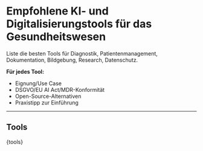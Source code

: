 <!-- tools.md -->
# Empfohlene KI- und Digitalisierungstools für das Gesundheitswesen

Liste die besten Tools für Diagnostik, Patientenmanagement, Dokumentation, Bildgebung, Research, Datenschutz.

**Für jedes Tool:**
- Eignung/Use Case
- DSGVO/EU AI Act/MDR-Konformität
- Open-Source-Alternativen
- Praxistipp zur Einführung

---

## Tools

{tools}
